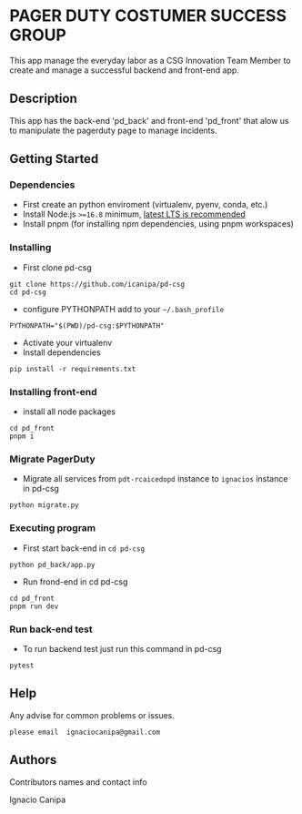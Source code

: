 # PAGER DUTY COSTUMER SUCCESS GROUP

This app manage the everyday labor as a CSG Innovation Team Member to create and manage a successful backend and front-end app.

## Description

This app has the back-end 'pd_back' and front-end 'pd_front' that alow us to manipulate the pagerduty page to manage incidents.

## Getting Started

### Dependencies

* First create an python enviroment (virtualenv, pyenv, conda, etc.)
* Install Node.js `>=16.8` minimum, [latest LTS is recommended](https://nodejs.org/en/about/releases/)
* Install pnpm (for installing npm dependencies, using pnpm workspaces)

### Installing

* First clone pd-csg
```
git clone https://github.com/icanipa/pd-csg
cd pd-csg
```
* configure PYTHONPATH add to  your `~/.bash_profile`
```
PYTHONPATH="$(PWD)/pd-csg:$PYTHONPATH"
```
* Activate your virtualenv
* Install dependencies
```
pip install -r requirements.txt
```

### Installing front-end

* install all node packages
```
cd pd_front
pnpm i
```

### Migrate PagerDuty 

*  Migrate all services from `pdt-rcaicedopd` instance to `ignacios` instance in pd-csg
```
python migrate.py
```

### Executing program

* First start back-end in `cd pd-csg`
```
python pd_back/app.py
```

* Run frond-end in cd pd-csg
```
cd pd_front
pnpm run dev
```

### Run back-end test

* To run backend test just run this command in pd-csg
```
pytest
```

## Help

Any advise for common problems or issues.
```
please email  ignaciocanipa@gmail.com
```

## Authors

Contributors names and contact info

Ignacio Canipa
